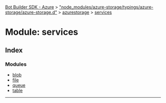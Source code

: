 [Bot Builder SDK - Azure](../README.md) > ["node_modules/azure-storage/typings/azure-storage/azure-storage.d"](../modules/_node_modules_azure_storage_typings_azure_storage_azure_storage_d_.md) > [azurestorage](../modules/_node_modules_azure_storage_typings_azure_storage_azure_storage_d_.azurestorage.md) > [services](../modules/_node_modules_azure_storage_typings_azure_storage_azure_storage_d_.azurestorage.services.md)



# Module: services

## Index

### Modules

* [blob](_node_modules_azure_storage_typings_azure_storage_azure_storage_d_.azurestorage.services.blob.md)
* [file](_node_modules_azure_storage_typings_azure_storage_azure_storage_d_.azurestorage.services.file.md)
* [queue](_node_modules_azure_storage_typings_azure_storage_azure_storage_d_.azurestorage.services.queue.md)
* [table](_node_modules_azure_storage_typings_azure_storage_azure_storage_d_.azurestorage.services.table.md)



---
